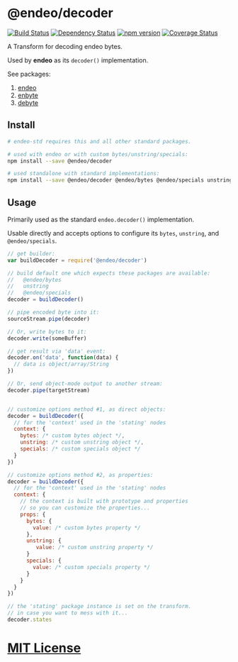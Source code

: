 # @endeo/decoder
[![Build Status](https://travis-ci.org/elidoran/endeo-decoder.svg?branch=master)](https://travis-ci.org/elidoran/endeo-decoder)
[![Dependency Status](https://gemnasium.com/elidoran/endeo-decoder.png)](https://gemnasium.com/elidoran/endeo-decoder)
[![npm version](https://badge.fury.io/js/%40endeo%2Fdecoder.svg)](http://badge.fury.io/js/%40endeo%2Fdecoder)
[![Coverage Status](https://coveralls.io/repos/github/elidoran/endeo-decoder/badge.svg?branch=master)](https://coveralls.io/github/elidoran/endeo-decoder?branch=master)

A Transform for decoding endeo bytes.

Used by **endeo** as its `decoder()` implementation.

See packages:

1. [endeo](https://www.npmjs.com/package/endeo)
2. [enbyte](https://www.npmjs.com/package/enbyte)
3. [debyte](https://www.npmjs.com/package/debyte)


## Install

```sh
# endeo-std requires this and all other standard packages.

# used with endeo or with custom bytes/unstring/specials:
npm install --save @endeo/decoder

# used standalone with standard implementations:
npm install --save @endeo/decoder @endeo/bytes @endeo/specials unstring
```


## Usage

Primarily used as the standard `endeo.decoder()` implementation.

Usable directly and accepts options to configure its `bytes`, `unstring`, and `@endeo/specials`.

```javascript
// get builder:
var buildDecoder = require('@endeo/decoder')

// build default one which expects these packages are available:
//   @endeo/bytes
//   unstring
//   @endeo/specials
decoder = buildDecoder()

// pipe encoded byte into it:
sourceStream.pipe(decoder)

// Or, write bytes to it:
decoder.write(someBuffer)

// get result via 'data' event:
decoder.on('data', function(data) {
  // data is object/array/String
})

// Or, send object-mode output to another stream:
decoder.pipe(targetStream)


// customize options method #1, as direct objects:
decoder = buildDecoder({
  // for the 'context' used in the 'stating' nodes
  context: {
    bytes: /* custom bytes object */,
    unstring: /* custom unstring object */,
    specials: /* custom specials object */
  }
})

// customize options method #2, as properties:
decoder = buildDecoder({
  // for the 'context' used in the 'stating' nodes
  context: {
    // the context is built with prototype and properties
    // so you can customize the properties...
    props: {
      bytes: {
        value: /* custom bytes property */
      },
      unstring: {
         value: /* custom unstring property */
      }
      specials: {
        value: /* custom specials property */
      }
    }
  }
})

// the 'stating' package instance is set on the transform.
// in case you want to mess with it...
decoder.states
```


# [MIT License](LICENSE)
